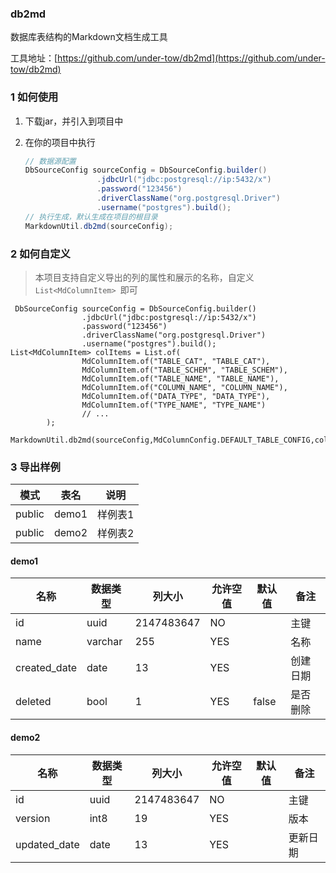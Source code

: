 ### db2md

数据库表结构的Markdown文档生成工具

工具地址：[https://github.com/under-tow/db2md](https://github.com/under-tow/db2md)

### 1 如何使用
1. 下载jar，并引入到项目中

2. 在你的项目中执行

   ```java
   // 数据源配置
   DbSourceConfig sourceConfig = DbSourceConfig.builder()
                   .jdbcUrl("jdbc:postgresql://ip:5432/x")
                   .password("123456")
                   .driverClassName("org.postgresql.Driver")
                   .username("postgres").build();
   // 执行生成，默认生成在项目的根目录
   MarkdownUtil.db2md(sourceConfig);
   ```

   

### 2 如何自定义

> 本项目支持自定义导出的列的属性和展示的名称，自定义`List<MdColumnItem> `即可

```
 DbSourceConfig sourceConfig = DbSourceConfig.builder()
                .jdbcUrl("jdbc:postgresql://ip:5432/x")
                .password("123456")
                .driverClassName("org.postgresql.Driver")
                .username("postgres").build();
List<MdColumnItem> colItems = List.of(
                MdColumnItem.of("TABLE_CAT", "TABLE_CAT"),
                MdColumnItem.of("TABLE_SCHEM", "TABLE_SCHEM"),
                MdColumnItem.of("TABLE_NAME", "TABLE_NAME"),
                MdColumnItem.of("COLUMN_NAME", "COLUMN_NAME"),
                MdColumnItem.of("DATA_TYPE", "DATA_TYPE"),
                MdColumnItem.of("TYPE_NAME", "TYPE_NAME")
                // ...
        );
 MarkdownUtil.db2md(sourceConfig,MdColumnConfig.DEFAULT_TABLE_CONFIG,colItems);
```



### 3 导出样例



| 模式   | 表名  | 说明    |
| ------ | ----- | ------- |
| public | demo1 | 样例表1 |
| public | demo2 | 样例表2 |

#### demo1

| 名称         | 数据类型 | 列大小     | 允许空值 | 默认值 | 备注     |
| ------------ | -------- | ---------- | -------- | ------ | -------- |
| id           | uuid     | 2147483647 | NO       |        | 主键     |
| name         | varchar  | 255        | YES      |        | 名称     |
| created_date | date     | 13         | YES      |        | 创建日期 |
| deleted      | bool     | 1          | YES      | false  | 是否删除 |

#### demo2

| 名称         | 数据类型 | 列大小     | 允许空值 | 默认值 | 备注     |
| ------------ | -------- | ---------- | -------- | ------ | -------- |
| id           | uuid     | 2147483647 | NO       |        | 主键     |
| version      | int8     | 19         | YES      |        | 版本     |
| updated_date | date     | 13         | YES      |        | 更新日期 |



